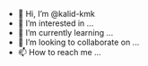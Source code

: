 - 👋 Hi, I’m @kalid-kmk
- 👀 I’m interested in ...
- 🌱 I’m currently learning ...
- 💞️ I’m looking to collaborate on ...
- 📫 How to reach me ...

<!---
kalid-kmk/kalid-kmk is a ✨ special ✨ repository because its `README.md` (this file) appears on your GitHub profile.
You can click the Preview link to take a look at your changes.
--->
